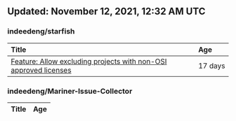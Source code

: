 ## Updated: November 12, 2021, 12:32 AM UTC


### indeedeng/starfish
|**Title**|**Age**|
|:----|:----|
|[Feature: Allow excluding projects with non-OSI approved licenses](https://github.com/indeedeng/starfish/issues/126)|17&nbsp;days|


### indeedeng/Mariner-Issue-Collector
|**Title**|**Age**|
|:----|:----|